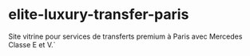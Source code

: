 # elite-luxury-transfer-paris
Site vitrine pour services de transferts premium à Paris avec Mercedes Classe E et V.`
